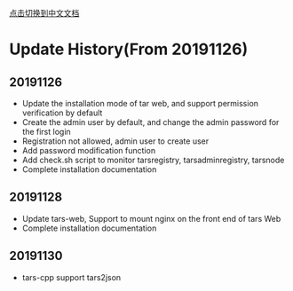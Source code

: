 [点击切换到中文文档](ChangeList.zh.md)

# Update History(From 20191126)

## 20191126
- Update the installation mode of tar web, and support permission verification by default
- Create the admin user by default, and change the admin password for the first login
- Registration not allowed, admin user to create user
- Add password modification function
- Add check.sh script to monitor tarsregistry, tarsadminregistry, tarsnode
- Complete installation documentation

## 20191128
- Update tars-web,  Support to mount nginx on the front end of tars Web
- Complete installation documentation

## 20191130
- tars-cpp support tars2json